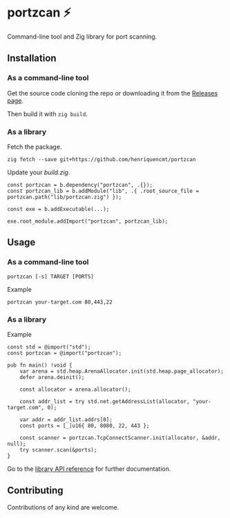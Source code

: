 portzcan :zap:
==============

Command-line tool and Zig library for port scanning.

Installation
------------

### As a command-line tool

Get the source code cloning the repo or downloading it from the [Releases page](https://github.com/henriquencmt/portzcan/releases).

Then build it with ```zig build```.

### As a library

Fetch the package.

```
zig fetch --save git+https://github.com/henriquencmt/portzcan
```

Update your _build.zig_.

```zig
const portzcan = b.dependency("portzcan", .{});
const portzcan_lib = b.addModule("lib", .{ .root_source_file = portzcan.path("lib/portzcan.zig") });

const exe = b.addExecutable(...);

exe.root_module.addImport("portzcan", portzcan_lib);
```

Usage
-----

### As a command-line tool

```
portzcan [-s] TARGET [PORTS]
```

Example

```
portzcan your-target.com 80,443,22
```

### As a library

Example

```zig
const std = @import("std");
const portzcan = @import("portzcan");

pub fn main() !void {
    var arena = std.heap.ArenaAllocator.init(std.heap.page_allocator);
    defer arena.deinit();

    const allocator = arena.allocator();

    const addr_list = try std.net.getAddressList(allocator, "your-target.com", 0);

    var addr = addr_list.addrs[0];
    const ports = [_]u16{ 80, 8080, 22, 443 };

    const scanner = portzcan.TcpConnectScanner.init(allocator, &addr, null);   
    try scanner.scan(&ports);
}
```

Go to the [library API reference](https://henriquencmt.github.io/portzcan) for further documentation.

Contributing
------------

Contributions of any kind are welcome.
